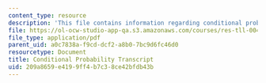 ```yaml
---
content_type: resource
description: 'This file contains information regarding conditional probability transcript. '
file: https://ol-ocw-studio-app-qa.s3.amazonaws.com/courses/res-tll-004-stem-concept-videos-fall-2013/209a8659e4199ff4b7c38ce42bfdb43b_MITRES_TLL-004F13_CondPr.pdf
file_type: application/pdf
parent_uid: a0c7838a-f9cd-dcf2-a8b0-7bc9d6fc46d0
resourcetype: Document
title: Conditional Probability Transcript
uid: 209a8659-e419-9ff4-b7c3-8ce42bfdb43b
---
```

